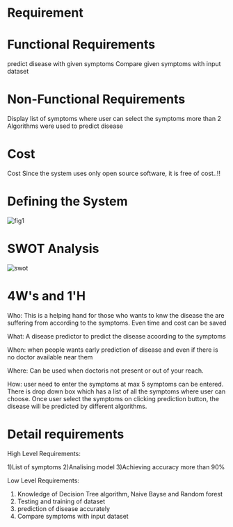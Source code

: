 # Requirement
# Functional Requirements
predict disease with given symptoms
Compare given symptoms with input dataset

# Non-Functional Requirements
Display list of symptoms where user can select the symptoms
more than 2 Algorithms were used to predict disease

# Cost 
Cost
Since the system uses only open source software, it is free of cost..!!

# Defining the System
![fig1](https://user-images.githubusercontent.com/68703153/128578617-5a5d4df6-0dd6-488d-a75c-41a0adc71204.PNG)

# SWOT Analysis
![swot](https://user-images.githubusercontent.com/68703153/128578649-959c333b-671c-41d4-80f2-61939effa676.PNG)
# 4W's and 1'H
Who: 
This is a helping hand for those who wants to knw the disease the are suffering from according to the symptoms. Even time and cost can be saved

What: 
A disease predictor to predict the disease acoording to the symptoms

When: 
when people wants early prediction of disease and even if there is no doctor available near them

Where: 
Can be used when doctoris not present or out of your reach.

How: 
user need to enter the symptoms at max 5 symptoms can be entered. There is drop down box which has a list of all the symptoms where user can choose. Once user select the symptoms on clicking prediction button, the disease will be predicted by different algorithms.

# Detail requirements

High Level Requirements:

 1)List of symptoms 
 2)Analising model
 3)Achieving accuracy more than 90%

Low Level Requirements:
  1) Knowledge of Decision Tree algorithm, Naive Bayse and Random forest
  2) Testing and training of dataset
  3) prediction of disease accurately
  4) Compare symptoms with input dataset
